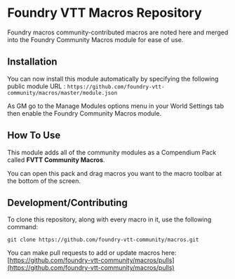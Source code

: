 # Foundry VTT Macros Repository

Foundry macros community-contributed macros are noted here and merged into the Foundry Community Macros module for ease of use.

## Installation

You can now install this module automatically by specifying the following public module URL : 
`https://github.com/foundry-vtt-community/macros/master/module.json`

As GM go to the Manage Modules options menu in your World Settings tab then enable the Foundry Community Macros module.

## How To Use

This module adds all of the community modules as a Compendium Pack called **FVTT Community Macros**.

You can open this pack and drag macros you want to the macro toolbar at the bottom of the screen.

## Development/Contributing

To clone this repository, along with every macro in it, use the following command:

```
git clone https://github.com/foundry-vtt-community/macros.git
```

You can make pull requests to add or update macros here: [https://github.com/foundry-vtt-community/macros/pulls](https://github.com/foundry-vtt-community/macros/pulls)
